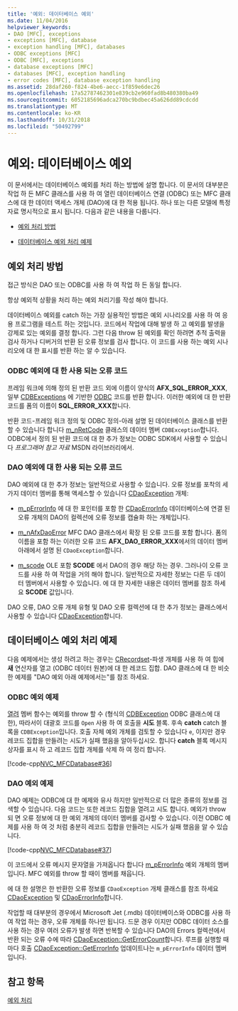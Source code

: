 ```yaml
---
title: '예외: 데이터베이스 예외'
ms.date: 11/04/2016
helpviewer_keywords:
- DAO [MFC], exceptions
- exceptions [MFC], database
- exception handling [MFC], databases
- ODBC exceptions [MFC]
- ODBC [MFC], exceptions
- database exceptions [MFC]
- databases [MFC], exception handling
- error codes [MFC], database exception handling
ms.assetid: 28daf260-f824-4be6-aecc-1f859e6dec26
ms.openlocfilehash: 17a52787462301e839cb2e960fad8b480380ba49
ms.sourcegitcommit: 6052185696adca270bc9bdbec45a626dd89cdcdd
ms.translationtype: MT
ms.contentlocale: ko-KR
ms.lasthandoff: 10/31/2018
ms.locfileid: "50492799"
---
```

# <a name="exceptions-database-exceptions"></a>예외: 데이터베이스 예외

이 문서에서는 데이터베이스 예외를 처리 하는 방법에 설명 합니다. 이 문서의 대부분은 작업 하 든 MFC 클래스를 사용 하 여 열린 데이터베이스 연결 (ODBC) 또는 MFC 클래스에 대 한 데이터 액세스 개체 (DAO)에 대 한 적용 됩니다. 하나 또는 다른 모델에 특정 자료 명시적으로 표시 됩니다. 다음과 같은 내용을 다룹니다.

- [예외 처리 방법](#_core_approaches_to_exception_handling)

- [데이터베이스 예외 처리 예제](#_core_a_database_exception.2d.handling_example)

##  <a name="_core_approaches_to_exception_handling"></a> 예외 처리 방법

접근 방식은 DAO 또는 ODBC를 사용 하 여 작업 하 든 동일 합니다.

항상 예외적 상황을 처리 하는 예외 처리기를 작성 해야 합니다.

데이터베이스 예외를 catch 하는 가장 실용적인 방법은 예외 시나리오를 사용 하 여 응용 프로그램을 테스트 하는 것입니다. 코드에서 작업에 대해 발생 하 고 예외를 발생을 강제로 있는 예외를 결정 합니다. 그런 다음 throw 된 예외를 확인 하려면 추적 출력을 검사 하거나 디버거의 반환 된 오류 정보를 검사 합니다. 이 코드를 사용 하는 예외 시나리오에 대 한 표시를 반환 하는 알 수 있습니다.

### <a name="error-codes-used-for-odbc-exceptions"></a>ODBC 예외에 대 한 사용 되는 오류 코드

프레임 워크에 의해 정의 된 반환 코드 외에 이름이 양식의 **AFX_SQL_ERROR_XXX**, 일부 [CDBExceptions](../mfc/reference/cdbexception-class.md) 에 기반한 [ODBC](../data/odbc/odbc-basics.md) 코드를 반환 합니다. 이러한 예외에 대 한 반환 코드를 폼의 이름이 **SQL_ERROR_XXX**합니다.

반환 코드-프레임 워크 정의 및 ODBC 정의-아래 설명 된 데이터베이스 클래스를 반환할 수 있습니다 합니다 [m_nRetCode](../mfc/reference/cdbexception-class.md#m_nretcode) 클래스의 데이터 멤버 `CDBException`합니다. ODBC에서 정의 된 반환 코드에 대 한 추가 정보는 ODBC SDK에서 사용할 수 있습니다 *프로그래머 참고 자료* MSDN 라이브러리에서.

### <a name="error-codes-used-for-dao-exceptions"></a>DAO 예외에 대 한 사용 되는 오류 코드

DAO 예외에 대 한 추가 정보는 일반적으로 사용할 수 있습니다. 오류 정보를 포착의 세 가지 데이터 멤버를 통해 액세스할 수 있습니다 [CDaoException](../mfc/reference/cdaoexception-class.md) 개체:

- [m_pErrorInfo](../mfc/reference/cdaoexception-class.md#m_perrorinfo) 에 대 한 포인터를 포함 한 [CDaoErrorInfo](../mfc/reference/cdaoerrorinfo-structure.md) 데이터베이스에 연결 된 오류 개체의 DAO의 컬렉션에 오류 정보를 캡슐화 하는 개체입니다.

- [m_nAfxDaoError](../mfc/reference/cdaoexception-class.md#m_nafxdaoerror) MFC DAO 클래스에서 확장 된 오류 코드를 포함 합니다. 폼의 이름을 포함 하는 이러한 오류 코드 **AFX_DAO_ERROR_XXX**에서의 데이터 멤버 아래에서 설명 된 `CDaoException`합니다.

- [m_scode](../mfc/reference/cdaoexception-class.md#m_scode) OLE 포함 **SCODE** 에서 DAO의 경우 해당 하는 경우. 그러나이 오류 코드를 사용 하 여 작업을 거의 해야 합니다. 일반적으로 자세한 정보는 다른 두 데이터 멤버에서 사용할 수 있습니다. 에 대 한 자세한 내용은 데이터 멤버를 참조 하세요 **SCODE** 값입니다.

DAO 오류, DAO 오류 개체 유형 및 DAO 오류 컬렉션에 대 한 추가 정보는 클래스에서 사용할 수 있습니다 [CDaoException](../mfc/reference/cdaoexception-class.md)합니다.

##  <a name="_core_a_database_exception.2d.handling_example"></a> 데이터베이스 예외 처리 예제

다음 예제에서는 생성 하려고 하는 경우는 [CRecordset](../mfc/reference/crecordset-class.md)-파생 개체를 사용 하 여 힙에 **새** 연산자를 열고 (ODBC 데이터 원본)에 대 한 레코드 집합. DAO 클래스에 대 한 비슷한 예제를 "DAO 예외 아래 예제에서는"를 참조 하세요.

### <a name="odbc-exception-example"></a>ODBC 예외 예제

[열려](../mfc/reference/crecordset-class.md#open) 멤버 함수는 예외를 throw 할 수 (형식의 [CDBException](../mfc/reference/cdbexception-class.md) ODBC 클래스에 대 한), 따라서이 대괄호 코드를 `Open` 사용 하 여 호출을 **시도** 블록. 후속 **catch** catch 블록을 `CDBException`입니다. 호출 자체 예외 개체를 검토할 수 있습니다 `e`, 이지만 경우 레코드 집합을 만들려는 시도가 실패 했음을 알아두십시오. 합니다 **catch** 블록 메시지 상자를 표시 하 고 레코드 집합 개체를 삭제 하 여 정리 합니다.

[!code-cpp[NVC_MFCDatabase#36](../mfc/codesnippet/cpp/exceptions-database-exceptions_1.cpp)]

### <a name="dao-exception-example"></a>DAO 예외 예제

DAO 예제는 ODBC에 대 한 예제와 유사 하지만 일반적으로 더 많은 종류의 정보를 검색할 수 있습니다. 다음 코드는 또한 레코드 집합을 열려고 시도 합니다. 예외가 throw 되 면 오류 정보에 대 한 예외 개체의 데이터 멤버를 검사할 수 있습니다. 이전 ODBC 예제를 사용 하 여 것 처럼 충분히 레코드 집합을 만들려는 시도가 실패 했음을 알 수 있습니다.

[!code-cpp[NVC_MFCDatabase#37](../mfc/codesnippet/cpp/exceptions-database-exceptions_2.cpp)]

이 코드에서 오류 메시지 문자열을 가져옵니다 합니다 [m_pErrorInfo](../mfc/reference/cdaoexception-class.md#m_perrorinfo) 예외 개체의 멤버입니다. MFC 예외를 throw 할 때이 멤버를 채웁니다.

에 대 한 설명은 한 반환한 오류 정보를 `CDaoException` 개체 클래스를 참조 하세요 [CDaoException](../mfc/reference/cdaoexception-class.md) 및 [CDaoErrorInfo](../mfc/reference/cdaoerrorinfo-structure.md)합니다.

작업할 때 대부분의 경우에서 Microsoft Jet (.mdb) 데이터베이스와 ODBC를 사용 하 여 작업 하는 경우, 오류 개체를 하나만 됩니다. 드문 경우 이지만 ODBC 데이터 소스를 사용 하는 경우 여러 오류가 발생 하면 반복할 수 있습니다 DAO의 Errors 컬렉션에서 반환 되는 오류 수에 따라 [CDaoException::GetErrorCount](../mfc/reference/cdaoexception-class.md#geterrorcount)합니다. 루프를 실행할 때마다 호출 [CDaoException::GetErrorInfo](../mfc/reference/cdaoexception-class.md#geterrorinfo) 업데이트나는 `m_pErrorInfo` 데이터 멤버입니다.

## <a name="see-also"></a>참고 항목

[예외 처리](../mfc/exception-handling-in-mfc.md)

